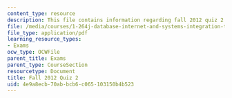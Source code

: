 ```yaml
---
content_type: resource
description: This file contains information regarding fall 2012 quiz 2.
file: /media/courses/1-264j-database-internet-and-systems-integration-technologies-fall-2013/4e9a8ecb70abbcb6c065103150b4b523_MIT1_264JF13_F12_Q2.pdf
file_type: application/pdf
learning_resource_types:
- Exams
ocw_type: OCWFile
parent_title: Exams
parent_type: CourseSection
resourcetype: Document
title: Fall 2012 Quiz 2
uid: 4e9a8ecb-70ab-bcb6-c065-103150b4b523
---
```

